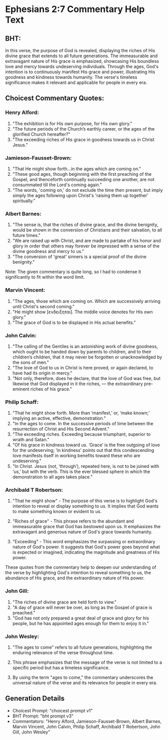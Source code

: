 # Ephesians 2:7 Commentary Help Text

## BHT:
In this verse, the purpose of God is revealed, displaying the riches of His divine grace that extends to all future generations. The immeasurable and extravagant nature of His grace is emphasized, showcasing His boundless love and mercy towards undeserving individuals. Through the ages, God's intention is to continuously manifest His grace and power, illustrating His goodness and kindness towards humanity. The verse's timeless significance makes it relevant and applicable for people in every era.

## Choicest Commentary Quotes:
### Henry Alford:
1. "The exhibition is for His own purpose, for His own glory."
2. "The future periods of the Church’s earthly career, or the ages of the glorified Church hereafter?"
3. "The exceeding riches of His grace in goodness towards us in Christ Jesus."

### Jamieson-Fausset-Brown:
1. "That He might show forth...in the ages which are coming on." 
2. "These good ages, though beginning with the first preaching of the Gospel, and thenceforth continually succeeding one another, are not consummated till the Lord's coming again."
3. "The words, 'coming on,' do not exclude the time then present, but imply simply the ages following upon Christ's 'raising them up together' spiritually."

### Albert Barnes:
1. "The sense is, that the riches of divine grace, and the divine benignity, would be shown in the conversion of Christians and their salvation, to all future times."
2. "We are raised up with Christ, and are made to partake of his honor and glory in order that others may forever be impressed with a sense of the divine goodness and mercy to us."
3. "The conversion of 'great' sinners is a special proof of the divine benignity."

Note: The given commentary is quite long, so I had to condense it significantly to fit within the word limit.

### Marvin Vincent:
1. "The ages, those which are coming on. Which are successively arriving until Christ's second coming."
2. "He might show [ενδειξηται]. The middle voice denotes for His own glory."
3. "The grace of God is to be displayed in His actual benefits."

### John Calvin:
1. "The calling of the Gentiles is an astonishing work of divine goodness, which ought to be handed down by parents to children, and to their children’s children, that it may never be forgotten or unacknowledged by the sons of men."
2. "The love of God to us in Christ is here proved, or again declared, to have had its origin in mercy."
3. "Not only, therefore, does he declare, that the love of God was free, but likewise that God displayed in it the riches, — the extraordinary pre-eminent riches of his grace."

### Philip Schaff:
1. "That he might show forth. More than ‘manifest,’ or, ‘make known;’ implying an active, effective, demonstration."
2. "In the ages to come. In the successive periods of time between the resurrection of Christ and His Second Advent."
3. "The exceeding riches. Exceeding because triumphant, superior to wrath and Satan."
4. "Of his grace in kindness toward us. ‘Grace’ is the free outgoing of love for the undeserving; ‘in kindness’ points out that this condescending love manifests itself in working benefits toward these who are undeserving."
5. "In Christ. Jesus (not, ‘through’), repeated here, is not to be joined with ‘us,’ but with the verb. This is the ever blessed sphere in which the demonstration to all ages takes place."

### Archibald T Robertson:
1. "That he might show" - The purpose of this verse is to highlight God's intention to reveal or display something to us. It implies that God wants to make something known or evident to us.

2. "Riches of grace" - This phrase refers to the abundant and immeasurable grace that God has bestowed upon us. It emphasizes the extravagant and generous nature of God's grace towards humanity.

3. "Exceeding" - This word emphasizes the surpassing or extraordinary nature of God's power. It suggests that God's power goes beyond what is expected or imagined, indicating the magnitude and greatness of His power.

These quotes from the commentary help to deepen our understanding of the verse by highlighting God's intention to reveal something to us, the abundance of His grace, and the extraordinary nature of His power.

### John Gill:
1. "The riches of divine grace are held forth to view."
2. "A day of grace will never be over, as long as the Gospel of grace is preached."
3. "God has not only prepared a great deal of grace and glory for his people, but he has appointed ages enough for them to enjoy it in."

### John Wesley:
1. "The ages to come" refers to all future generations, highlighting the enduring relevance of the verse throughout time.

2. This phrase emphasizes that the message of the verse is not limited to a specific period but has a timeless significance.

3. By using the term "ages to come," the commentary underscores the universal nature of the verse and its relevance for people in every era.


## Generation Details
- Choicest Prompt: "choicest prompt v1"
- BHT Prompt: "bht prompt v3"
- Commentators: "Henry Alford, Jamieson-Fausset-Brown, Albert Barnes, Marvin Vincent, John Calvin, Philip Schaff, Archibald T Robertson, John Gill, John Wesley"
